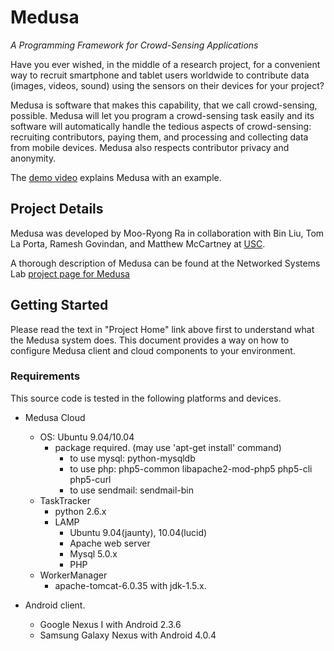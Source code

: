 # Medusa
*A Programming Framework for Crowd-Sensing Applications*

Have you ever wished, in the middle of a research project, for a 
convenient way to recruit smartphone and tablet users worldwide 
to contribute data (images, videos, sound) using the sensors on 
their devices for your project?

Medusa is software that makes this capability, that we call 
crowd-sensing, possible. Medusa will let you program a crowd-sensing 
task easily and its software will automatically handle the tedious 
aspects of crowd-sensing: recruiting contributors, paying them, 
and processing and collecting data from mobile devices. 
Medusa also respects contributor privacy and anonymity.

The [demo video](http://www.youtube.com/watch?v=jL1dGA21ciA) explains 
Medusa with an example.

## Project Details

Medusa was developed by Moo-Ryong Ra in collaboration with Bin Liu, Tom La Porta, Ramesh Govindan, and Matthew McCartney at [USC](http://www.usc.edu).

A thorough description of Medusa can be found at the Networked Systems Lab [project page for Medusa](http://nsl.cs.usc.edu/Projects/Medusa) 

## Getting Started

Please read the text in "Project Home" link above first to understand what the Medusa system does. This document provides a way on how to configure Medusa client and cloud components to your environment.

### Requirements

This source code is tested in the following platforms and devices.

- Medusa Cloud
    - OS: Ubuntu 9.04/10.04
        - package required. (may use 'apt-get install' command)
            - to use mysql: python-mysqldb
            - to use php: php5-common libapache2-mod-php5 php5-cli php5-curl
            - to use sendmail: sendmail-bin
    - TaskTracker
        - python 2.6.x
        - LAMP
            - Ubuntu 9.04(jaunty), 10.04(lucid)
            - Apache web server
            - Mysql 5.0.x
            - PHP
    - WorkerManager
        - apache-tomcat-6.0.35 with jdk-1.5.x.

- Android client.
    - Google Nexus I with Android 2.3.6
    - Samsung Galaxy Nexus with Android 4.0.4